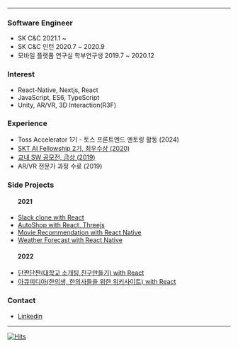 <!--[![test](https://github-readme-stats.vercel.app/api?username=baesumin)](https://github.com/baesumin)-->
---
### Software Engineer
- SK C&C 2021.1 ~
- SK C&C 인턴 2020.7 ~ 2020.9
- 모바일 플랫폼 연구실 학부연구생 2019.7 ~ 2020.12


### Interest
- React-Native, Nextjs, React
- JavaScript, ES6, TypeScript
- Unity, AR/VR, 3D Interaction(R3F)


### Experience
- Toss Accelerator 1기 - 토스 프론트엔드 멘토링 활동 (2024)
- [SKT AI Fellowship 2기, 최우수상 (2020)](https://www.youtube.com/watch?v=USqqJFc0Nu4)
- [교내 SW 공모전, 금상 (2019)](https://github.com/baesumin/SmartHome)
- AR/VR 전문가 과정 수료 (2019)


### Side Projects
#### &nbsp;&nbsp;&nbsp;&nbsp;&nbsp;&nbsp;&nbsp;2021
- [Slack clone with React](https://slack-clone-eb0ec.web.app/)
- [AutoShop with React, Threejs](https://smwebrepository.github.io/react-three-autoshop/)
- [Movie Recommendation with React Native](https://smwebrepository.github.io/moviesWeb/)
- [Weather Forecast with React Native](https://smwebrepository.github.io/weatherWeb/)

#### &nbsp;&nbsp;&nbsp;&nbsp;&nbsp;&nbsp;&nbsp;2022
- [단짠단짠(대학교 소개팅,친구만들기) with React](https://www.dzzdzz.me)
- [아큐피디아(한의생, 한의사들을 위한 위키사이트) with React](https://www.acupedia.net)


### Contact
- [Linkedin](https://www.linkedin.com/in/baesumin)


---

[![Hits](https://hits.seeyoufarm.com/api/count/incr/badge.svg?url=https://github.com/baesumin)](https://hits.seeyoufarm.com)
